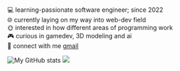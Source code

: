 💻 learning-passionate software engineer; since 2022 <br>
🌐 currently laying on my way into web-dev field <br>
🌞 interested in how different areas of programming work <br>
🎮 curious in gamedev, 3D modeling and ai <br>
📱 connect with me [gmail](a.vilmovskaya@gmail.com) <br>

![My GitHub stats](https://github-readme-stats.vercel.app/api?username=xdrenn&show_icons=true&theme=transparent)
![](https://github-readme-stats.vercel.app/api/top-langs/?username=xdrenn&layout=compact)
